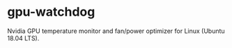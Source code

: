# gpu-watchdog
Nvidia GPU temperature monitor and fan/power optimizer for Linux (Ubuntu 18.04 LTS).
